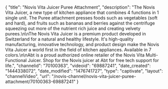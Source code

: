 {
    "title": "Novis Vita Juicer Puree Attachment",
    "description": "The Novis Vita Juicer, a new type of kitchen appliance that combines 4 functions in 1 single unit. The Puree attachment presses foods such as vegetables (soft and hard), and fruits such as bananas and berries against the centrifuge squeezing out more of the nutrient rich juice and creating velvety purees.\n\nThe Novis Vita Juicer is a premium product developed in Switzerland for a natural and healthy lifestyle. It's high-quality manufacturing, innovative technology, and product design make the Novis Vita Juicer a world first in the field of kitchen appliances. Available in 7 colors.\n\nAbt is a proud authorized online retailer of the Novis Vita Multi-Functional Juicer. Shop for the Novis juicer at Abt for free tech support for life.",
    "channelid": "70100363",
    "videoid": "69887241",
    "date_created": "1444338072",
    "date_modified": "1476741727",
    "type": "captivate",
    "layout": "channelVideo",
    "url": "\/novis-channel\/novis-vita-juicer-puree-attachment\/70100363-69887241"
}